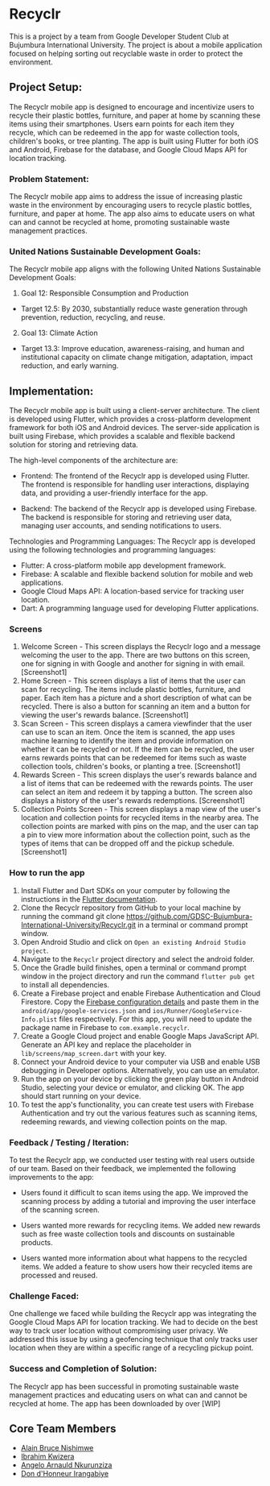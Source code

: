 # Recyclr
[](https://img.shields.io/twitter/follow/gdscbiu)
This is a project by a team from Google Developer Student Club at Bujumbura International University. The project is about a mobile application focused on helping sorting out recyclable waste in order to protect the environment.
## Project Setup:
The Recyclr mobile app is designed to encourage and incentivize users to recycle their plastic bottles, furniture, and paper at home by scanning these items using their smartphones. Users earn points for each item they recycle, which can be redeemed in the app for waste collection tools, children's books, or tree planting. The app is built using Flutter for both iOS and Android, Firebase for the database, and Google Cloud Maps API for location tracking.

### Problem Statement:
The Recyclr mobile app aims to address the issue of increasing plastic waste in the environment by encouraging users to recycle plastic bottles, furniture, and paper at home. The app also aims to educate users on what can and cannot be recycled at home, promoting sustainable waste management practices.

### United Nations Sustainable Development Goals:
The Recyclr mobile app aligns with the following United Nations Sustainable Development Goals:

1. Goal 12: Responsible Consumption and Production
- Target 12.5: By 2030, substantially reduce waste generation through prevention, reduction, recycling, and reuse.
2. Goal 13: Climate Action
- Target 13.3: Improve education, awareness-raising, and human and institutional capacity on climate change mitigation, adaptation, impact reduction, and early warning.

## Implementation:
The Recyclr mobile app is built using a client-server architecture. The client is developed using Flutter, which provides a cross-platform development framework for both iOS and Android devices. The server-side application is built using Firebase, which provides a scalable and flexible backend solution for storing and retrieving data.

The high-level components of the architecture are:

- Frontend: The frontend of the Recyclr app is developed using Flutter. The frontend is responsible for handling user interactions, displaying data, and providing a user-friendly interface for the app.

- Backend: The backend of the Recyclr app is developed using Firebase. The backend is responsible for storing and retrieving user data, managing user accounts, and sending notifications to users.

Technologies and Programming Languages: The Recyclr app is developed using the following technologies and programming languages:

- Flutter: A cross-platform mobile app development framework.
- Firebase: A scalable and flexible backend solution for mobile and web applications.
- Google Cloud Maps API: A location-based service for tracking user location.
- Dart: A programming language used for developing Flutter applications.
### Screens
1. Welcome Screen - This screen displays the Recyclr logo and a message welcoming the user to the app. There are two buttons on this screen, one for signing in with Google and another for signing in with email.
[Screenshot1]
2. Home Screen - This screen displays a list of items that the user can scan for recycling. The items include plastic bottles, furniture, and paper. Each item has a picture and a short description of what can be recycled. There is also a button for scanning an item and a button for viewing the user's rewards balance.
[Screenshot1]
3. Scan Screen - This screen displays a camera viewfinder that the user can use to scan an item. Once the item is scanned, the app uses machine learning to identify the item and provide information on whether it can be recycled or not. If the item can be recycled, the user earns rewards points that can be redeemed for items such as waste collection tools, children's books, or planting a tree.
[Screenshot1]
4. Rewards Screen - This screen displays the user's rewards balance and a list of items that can be redeemed with the rewards points. The user can select an item and redeem it by tapping a button. The screen also displays a history of the user's rewards redemptions.
[Screenshot1]
5. Collection Points Screen - This screen displays a map view of the user's location and collection points for recycled items in the nearby area. The collection points are marked with pins on the map, and the user can tap a pin to view more information about the collection point, such as the types of items that can be dropped off and the pickup schedule.
[Screenshot1]

### How to run the app
1. Install Flutter and Dart SDKs on your computer by following the instructions in the [Flutter documentation](https://docs.flutter.dev/get-started/install).
2. Clone the Recyclr repository from GitHub to your local machine by running the command git clone https://github.com/GDSC-Bujumbura-International-University/Recyclr.git in a terminal or command prompt window.
3. Open Android Studio and click on `Open an existing Android Studio project`.
4. Navigate to the `Recyclr` project directory and select the android folder.
5. Once the Gradle build finishes, open a terminal or command prompt window in the project directory and run the command `flutter pub get` to install all dependencies.
6. Create a Firebase project and enable Firebase Authentication and Cloud Firestore. Copy the [Firebase configuration details](https://support.google.com/firebase/answer/7015592?hl=en#zippy=%2Cin-this-article) and paste them in the `android/app/google-services.json` and `ios/Runner/GoogleService-Info.plist` files respectively. For this app, you will need to update the package name in Firebase to `com.example.recyclr`.
7. Create a Google Cloud project and enable Google Maps JavaScript API. Generate an API key and replace the placeholder in `lib/screens/map_screen.dart` with your key.
8. Connect your Android device to your computer via USB and enable USB debugging in Developer options. Alternatively, you can use an emulator.
9. Run the app on your device by clicking the green play button in Android Studio, selecting your device or emulator, and clicking OK. The app should start running on your device.
10. To test the app's functionality, you can create test users with Firebase Authentication and try out the various features such as scanning items, redeeming rewards, and viewing collection points on the map.

### Feedback / Testing / Iteration:
To test the Recyclr app, we conducted user testing with real users outside of our team. Based on their feedback, we implemented the following improvements to the app:

- Users found it difficult to scan items using the app. We improved the scanning process by adding a tutorial and improving the user interface of the scanning screen.

- Users wanted more rewards for recycling items. We added new rewards such as free waste collection tools and discounts on sustainable products.

- Users wanted more information about what happens to the recycled items. We added a feature to show users how their recycled items are processed and reused.

### Challenge Faced:
One challenge we faced while building the Recyclr app was integrating the Google Cloud Maps API for location tracking. We had to decide on the best way to track user location without compromising user privacy. We addressed this issue by using a geofencing technique that only tracks user location when they are within a specific range of a recycling pickup point.

### Success and Completion of Solution:
The Recyclr app has been successful in promoting sustainable waste management practices and educating users on what can and cannot be recycled at home. The app has been downloaded by over [WIP]

## Core Team Members
- [Alain Bruce Nishimwe](https://github.com/nishalbruce)
- [Ibrahim Kwizera](https://github.com/ibrahim703042)
- [Angelo Arnauld Nkurunziza](https://github.com/Nkurunziza2001)
- [Don d'Honneur Irangabiye](https://github.com/H0nneur)
